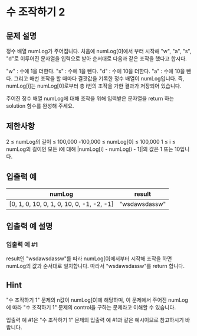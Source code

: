 # 수 조작하기 2


## 문제 설명
정수 배열 numLog가 주어집니다. 처음에 numLog[0]에서 부터 시작해 "w", "a", "s", "d"로 이루어진 문자열을 입력으로 받아 순서대로 다음과 같은 조작을 했다고 합시다.

"w" : 수에 1을 더한다.
"s" : 수에 1을 뺀다.
"d" : 수에 10을 더한다.
"a" : 수에 10을 뺀다.
그리고 매번 조작을 할 때마다 결괏값을 기록한 정수 배열이 numLog입니다. 즉, numLog[i]는 numLog[0]로부터 총 i번의 조작을 가한 결과가 저장되어 있습니다.

주어진 정수 배열 numLog에 대해 조작을 위해 입력받은 문자열을 return 하는 solution 함수를 완성해 주세요.

## 제한사항
2 ≤ numLog의 길이 ≤ 100,000
-100,000 ≤ numLog[0] ≤ 100,000
1 ≤ i ≤ numLog의 길이인 모든 i에 대해 |numLog[i] - numLog[i - 1]|의 값은 1 또는 10입니다.

## 입출력 예
|numLog|result|
|---|---|
|[0, 1, 0, 10, 0, 1, 0, 10, 0, -1, -2, -1]|"wsdawsdassw"|

## 입출력 예 설명

### 입출력 예 #1
result인 "wsdawsdassw"를 따라 numLog[0]에서부터 시작해 조작을 하면 numLog의 값과 순서대로 일치합니다. 따라서 "wsdawsdassw"를 return 합니다.

## Hint
"수 조작하기 1" 문제의 n값이 numLog[0]에 해당하며, 이 문제에서 주어진 numLog에 따라 "수 조작하기 1" 문제의 control을 구하는 문제라고 이해할 수 있습니다.

입출력 예 #1은 "수 조작하기 1" 문제의 입출력 예 #1과 같은 예시이므로 참고하시기 바랍니다.